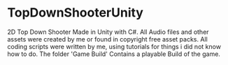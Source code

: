 # TopDownShooterUnity
2D Top Down Shooter Made in Unity with C#. All Audio files and other assets were created by me or found in copyright free asset packs.
All coding scripts were written by me, using tutorials for things i did not know how to do.
The folder 'Game Build' Contains a playable Build of the game.
